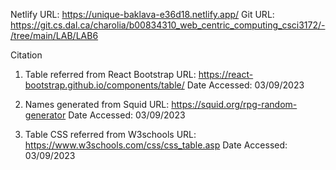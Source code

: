 Netlify URL: https://unique-baklava-e36d18.netlify.app/
Git URL: https://git.cs.dal.ca/charolia/b00834310_web_centric_computing_csci3172/-/tree/main/LAB/LAB6

Citation
1. Table referred from React Bootstrap
   URL: https://react-bootstrap.github.io/components/table/
   Date Accessed: 03/09/2023

2. Names generated from Squid
   URL: https://squid.org/rpg-random-generator
   Date Accessed: 03/09/2023

3. Table CSS referred from W3schools
   URL: https://www.w3schools.com/css/css_table.asp
   Date Accessed: 03/09/2023

